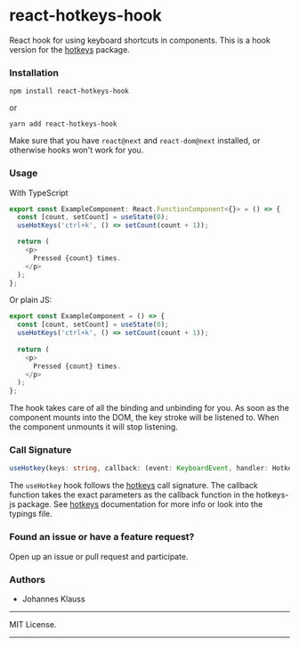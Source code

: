 # react-hotkeys-hook
React hook for using keyboard shortcuts in components.
This is a hook version for the [hotkeys] package.

### Installation

```shell
npm install react-hotkeys-hook
```

or

```shell
yarn add react-hotkeys-hook
```

Make sure that you have `react@next` and `react-dom@next` installed, or otherwise hooks won't work for you.

### Usage
With TypeScript
```typescript jsx
export const ExampleComponent: React.FunctionComponent<{}> = () => {
  const [count, setCount] = useState(0);
  useHotKeys('ctrl+k', () => setCount(count + 1));

  return (
    <p>
      Pressed {count} times.
    </p>
  );
};
```

Or plain JS:
```js
export const ExampleComponent = () => {
  const [count, setCount] = useState(0);
  useHotKeys('ctrl+k', () => setCount(count + 1));
    
  return (
    <p>
      Pressed {count} times.
    </p>
  );
};
```

The hook takes care of all the binding and unbinding for you.
As soon as the component mounts into the DOM, the key stroke will be
listened to. When the component unmounts it will stop listening.

### Call Signature

```typescript
useHotkey(keys: string, callback: (event: KeyboardEvent, handler: HotkeysEvent) => void)
```

The `useHotkey` hook follows the [hotkeys] call signature.
The callback function takes the exact parameters as the callback function in the hotkeys-js package.
See [hotkeys] documentation for more info or look into the typings file.

### Found an issue or have a feature request?

Open up an issue or pull request and participate.

### Authors

* Johannes Klauss

---

MIT License.

---

[hotkeys]: https://github.com/jaywcjlove/hotkeys